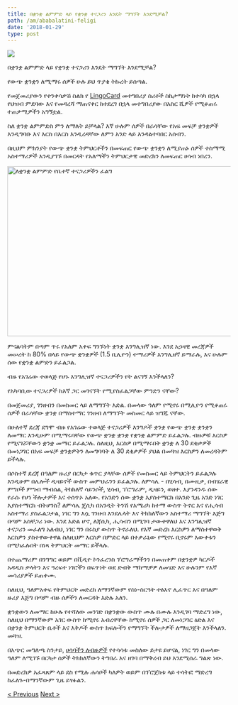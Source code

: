 ```yaml
---
title: በቋንቋ ልምምድ ላይ የቋንቋ ተናጋሪን እንዴት ማግኘት እንደሚቻል?
path: /am/ababalatini-feligi
date: '2018-01-29'
type: post
---
```

![](/images/dx-study.jpg)

በቋንቋ ልምምድ ላይ የቋንቋ ተናጋሪን እንዴት ማግኘት እንደሚቻል?

የውጭ ቋንቋን ለሚማሩ ሰዎች ሁሉ ይህ ጥያቄ ትኩረት ይሰጣል.

የመጀመሪያውን የተንቀሳቃሽ ስልክ የ <a href="https://lingocard.com" target="_blank" rel="noopener">LingoCard</a> መተግበሪያ ስሪቶች ስኬታማነት ከተሳካ በኋላ የህዝብ ምደባው እና የመዳረሻ ማጠናቀር ከተደረገ በኋላ መተግበሪያው በአስር ሺዎች የሚቆጠሩ ተጠቃሚዎችን አግኝቷል.

ስለ ቋንቋ ልምምድስ ምን ለማለት ይቻላል? እኛ ሁሉም ሰዎች በራሳቸው የአፍ መፍቻ ቋንቋዎች እንዲግባቡ እና እርስ በእርስ እንዲረዳቸው ለምን አንድ ላይ እንዳልተባበር አሰብን.

በዚህም ምክንያት የውጭ ቋንቋ ትምህርቶችን በመፍጠር የውጭ ቋንቋን ለሚያጠኑ ሰዎች ተስማሚ አስተማሪዎች እንዲያገኙ በመርዳት የአለማችን ትምህርታዊ መድረክን ለመፍጠር ሀሳብ ነበረን.

<img class="aligncenter wp-image-78 size-full" src="../images/platform/social-network.jpg" alt="ለቋንቋ ልምምድ የቤተኛ ተናጋሪዎችን ፈልግ" width="628" height="383" />

ምናልባትም በጣም ጥሩ የአለም አቀፍ ግንኙነት ቋንቋ እንግሊዝኛ ነው. እንደ አኃዛዊ መረጃዎች መሠረት ከ 80% በላይ የውጭ ቋንቋዎች (1.5 ቢሊዮን) ተማሪዎች እንግሊዘኛ ይማራሉ, እና ሁሉም ሰው የቋንቋ ልምድን ይፈልጋል.

ብዙ የአገሬው ተወላጅ የሆኑ እንግሊዝኛ ተናጋሪዎችን የት ልናገኝ እንችላለን?

የአካባቢው ተናጋሪዎች ከእኛ ጋር መገናኘት የሚያስፈልጋቸው ምንድን ናቸው?

በመጀመሪያ, ገንዘብን በመስመር ላይ ለማግኘት እድል. በመላው ዓለም የሚኖሩ በሚሊዮን የሚቆጠሩ ሰዎች በራሳቸው ቋንቋ በማስተማር ገንዘብ ለማግኘት መስመር ላይ ዝግጁ ናቸው.

በሁለተኛ ደረጃ ደግሞ ብዙ የአገሬው ተወላጅ ተናጋሪዎች እንግዶች ቋንቋ የውጭ ቋንቋ ቋንቋን ለመማር እንዲሁም በሚማሩባቸው የውጭ ቋንቋ ቋንቋ የቋንቋ ልምምድ ይፈልጋሉ. ብዙዎቹ እርስዎ የሚናገሯቸውን ቋንቋ መማር ይፈልጋሉ. ስለዚህ, እርስዎ በሚማሩበት ቋንቋ ለ 30 ደቂቃዎች በመነጋገር በአፍ መፍቻ ቋንቋዎትን ለመግባባት ለ 30 ደቂቃዎች ያህል በመጓዝ እርስዎን ለመረዳትም ይችላሉ.

በሶስተኛ ደረጃ በዓለም ዙሪያ በርካታ ቁጥር ያላቸው ሰዎች የመስመር ላይ ትምህርትን ይፈልጋሉ እንዲሁም በሌሎች ዲዛይኖች ውስጥ መምህራንን ይፈልጋሉ. ለምሳሌ - በሂሳብ, በሙዚቃ, በብሄራዊ ምግቦች ምግብ ማብሰል, ትክክለኛ ሳይንሶች, ሂሳብ, ፕሮግራም, ዲዛይን, ወዘተ. እያንዳንዱ ሰው የራሱ የሆነ ችሎታዎች እና ተሰጥኦ አለው. የአንድን ሰው ቋንቋ እያስተማርክ በአንድ ጊዜ አንድ ነገር እያስተማርክ ብትሆንስ? ለምሳሌ ጄሲካ በአንዲት ትንሽ የአሜሪካ ከተማ ውስጥ ትኖር እና የሒሳብ አስተማሪ ያስፈልጋታል, ነገር ግን እሷ ገንዘብ እንደሌላት እና ትክክለኛውን አስተማሪ ማግኘት እጅግ በጣም አስቸጋሪ ነው. እንደ እድል ሆኖ, ለጃሲካ, ሒሳብን በሚገባ ታውቀዋለህ እና እንግሊዝኛ ተናጋሪን መፈለግ አለብህ, ነገር ግን በሩስያ ውስጥ ትኖራለህ. የእኛ መድረክ እርስዎን ለማስተዋወቅ እርስዎን ያስተዋውቀዋል ስለዚህም እርስዎ በምድር ላይ በተቃራኒው የሚኖሩ ቢኖሩም እውቀቱን በሚካፈሉበት በነጻ ትምህርት መማር ይችላሉ.

በተጨማሪም በንግግር ወይም በቪዲዮ ኮንፈረንስ ፕሮግራማችንን በመጠቀም በቋንቋዎ ካርዶች አዳዲስ ቃላትን እና ዓረፍተ ነገሮችን በፍጥነት ወደ ድብቅ ማከማቻዎ ለመሄድ እና ሁሉንም የእኛ መሳሪያዎች ይጠቀሙ.

ስለዚህ, ዓለምአቀፍ የትምህርት መድረክ ለማንኛውም የስነ-ስርዓት ተፅእኖ ሊፈጥር እና በዓለም ዙሪያ እጅግ በጣም ብዙ ሰዎችን ለመርዳት እድሉ አለን.

ቋንቋውን ለመማር ከሁሉ የተሻለው መንገድ በቋንቋው ውስጥ ሙሉ በሙሉ እንዲገባ ማድረግ ነው, ስለዚህ በማንኛውም አገር ውስጥ ከሚኖሩ አብረዋቸው ከሚኖሩ ሰዎች ጋር ለመነጋገር ዕድል እና በቋንቋ ትምህርት ቤቶች እና እቅዶች ውስጥ ክፍሎችን የማግኘት ችሎታዎች ለማዘጋጀት እንችላለን. መጓዝ.

በአጭር መግለጫ ስንታይ, <a href="/am/?lang=am">ሀሳባችን ለብዙዎች</a> የተሳሳቱ መስለው ይታዩ ይሆናል, ነገር ግን በመላው ዓለም ለሚገኙ በርካታ ሰዎች ትክክለኛውን ትግበራ እና ዘገባ በማቅረብ ይህ እንደሚሰራ ግልጽ ነው.

በመድረክዎ አፈጻጸም ላይ ደስ የሚሉ ሐሳቦች ካለዎት ወይም በፕሮጀክቱ ላይ ተሳትፎ ማድረግ ከፈለጉ-በማንኛውም ጊዜ ይፃፉልን.

<a href="/am/inigilizinya-befitineti-yimaru">< Previous</a> <a href="/am/pikaridi-karidochi">Next ></a>